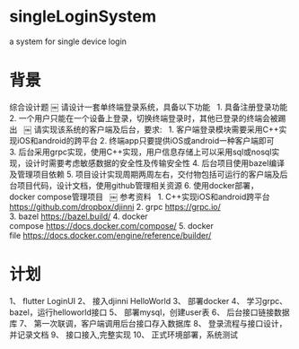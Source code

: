 # singleLoginSystem
a system for single device login

# 背景
综合设计题
￼
请设计一套单终端登录系统，具备以下功能
 
1. 具备注册登录功能
2. 一个用户只能在一个设备上登录，切换终端登录时，其他已登录的终端会被踢出
 
￼
请实现该系统的客户端及后台，要求:
 
1. 客户端登录模块需要采用C++实现iOS和android的跨平台
2. 终端app只要提供iOS或android一种客户端即可
3. 后台采用grpc实现，使用C++实现，用户信息存储上可以采用sql或nosql实现，设计时需要考虑敏感数据的安全性及传输安全性
4. 后台项目使用bazel编译及管理项目依赖
5. 项目设计实现周期两周左右，交付物包括可运行的客户端及后台项目代码，设计文档，使用github管理相关资源
6. 使用docker部署，docker compose管理项目
 
￼
参考资料
 
1. C++实现iOS和android跨平台 https://github.com/dropbox/djinni
2. grpc https://grpc.io/
3. bazel https://bazel.build/
4. docker compose https://docs.docker.com/compose/
5. docker file https://docs.docker.com/engine/reference/builder/

# 计划
1、 flutter LoginUI
2、 接入djinni HelloWorld
3、 部署docker
4、 学习grpc、bazel，运行helloworld接口
5、 部署mysql，创建user表
6、 后台接口链接数据库
7、 第一次联调，客户端调用后台接口存入数据库
8、 登录流程与接口设计，并记录文档
9、 接口接入,完整实现
10、 正式环境部署，系统测试